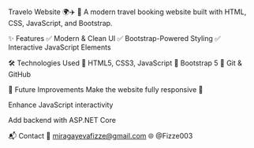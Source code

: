 Travelo Website 🌍✈️
🚀 A modern travel booking website built with HTML, CSS, JavaScript, and Bootstrap.

✨ Features
✅ Modern & Clean UI
✅ Bootstrap-Powered Styling
✅ Interactive JavaScript Elements

🛠️ Technologies Used
🔹 HTML5, CSS3, JavaScript
🔹 Bootstrap 5
🔹 Git & GitHub

🚀 Future Improvements
 Make the website fully responsive 📱

 Enhance JavaScript interactivity

 Add backend with ASP.NET Core

📬 Contact
📧 miragayevafizze@gmail.com
🌐 @Fizze003
